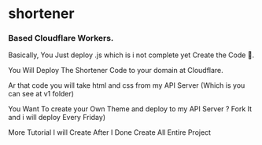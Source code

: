 # shortener

### Based Cloudflare Workers.

Basically, You Just deploy .js which is i not complete yet Create the Code 🗿.

You Will Deploy The Shortener Code to your domain at Cloudflare.

Ar that code you will take html and css from my API Server (Which is you can see at v1 folder)

You Want To create your Own Theme and deploy to my API Server ? Fork It and i will deploy Every Friday)

More Tutorial I will Create After I Done Create All Entire Project
